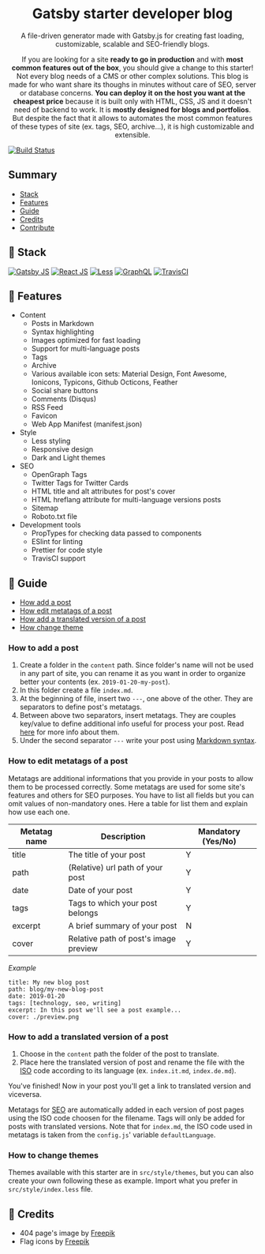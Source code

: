 <p align="center">
    <h1 align="center">Gatsby starter developer blog</h1>
    <p align="center">A file-driven generator made with Gatsby.js for creating fast loading, customizable, scalable and SEO-friendly blogs.</p>
    <p align="center">If you are looking for a site <strong>ready to go in production</strong> and with <strong>most common features out of the box</strong>, you should give a change to this starter! Not every blog needs of a CMS or other complex solutions. This blog is made for who want share its thoughs in minutes without care of SEO, server or database concerns. <strong>You can deploy it on the host you want at the cheapest price</strong> because it is built only with HTML, CSS, JS and it doesn't need of backend to work. It is <strong>mostly designed for blogs and portfolios</strong>. But despite the fact that it allows to automates the most common features of these types of site (ex. tags, SEO, archive...), it is high customizable and extensible.</p>
</p>

[![Build Status](https://travis-ci.org/lgcolella/gatsby-starter-developer-blog.svg?branch=master)](https://travis-ci.org/lgcolella/gatsby-starter-developer-blog)

## Summary

* [Stack](#-stack)
* [Features](#-features)
* [Guide](#-guide)
* [Credits](#-credits)
* [Contribute](#-how-contribute)

## 🔧 Stack

[![Gatsby JS](https://github.com/lgcolella/gatsby-starter-blog/raw/master/repository/gatsby.png "Gatsby JS")](https://www.gatsbyjs.org/)
[![React JS](https://github.com/lgcolella/gatsby-starter-blog/raw/master/repository/react.png "React JS")](https://reactjs.org/)
[![Less](https://github.com/lgcolella/gatsby-starter-blog/raw/master/repository/less.png "Less")](http://lesscss.org/)
[![GraphQL](https://github.com/lgcolella/gatsby-starter-blog/raw/master/repository/graphql.png "GraphQL")](https://graphql.org/)
[![TravisCI](https://github.com/lgcolella/gatsby-starter-blog/raw/master/repository/travis.png "TravisCI")](https://travis-ci.org/)

## 🔌 Features

* Content
    - Posts in Markdown
    - Syntax highlighting
    - Images optimized for fast loading
    - Support for multi-language posts
    - Tags
    - Archive
    - Various available icon sets: Material Design, Font Awesome, Ionicons, Typicons, Github Octicons, Feather
    - Social share buttons
    - Comments (Disqus)
    - RSS Feed
    - Favicon
    - Web App Manifest (manifest.json)
* Style
    - Less styling
    - Responsive design
    - Dark and Light themes
* SEO
    - OpenGraph Tags
    - Twitter Tags for Twitter Cards
    - HTML title and alt attributes for post's cover
    - HTML hreflang attribute for multi-language versions posts
    - Sitemap
    - Roboto.txt file
* Development tools
    - PropTypes for checking data passed to components
    - ESlint for linting
    - Prettier for code style
    - TravisCI support

## 📓 Guide

* [How add a post](#How-add-a-post)
* [How edit metatags of a post](#How-edit-metatags-of-a-post)
* [How add a translated version of a post](#How-add-a-translated-version-of-a-post)
* [How change theme](#how-change-theme)

### How to add a post

1. Create a folder in the ```content``` path. Since folder's name will not be used in any part of site, you can rename it as you want in order to organize better your contents (ex. ```2019-01-20-my-post```).
2. In this folder create a file ```index.md```.
3. At the beginning of file, insert two ```---```, one above of the other. They are separators to define post's metatags.
4. Between above two separators, insert metatags. They are couples key/value to define additional info useful for process your post. Read [here](#How-edit-metatags-of-a-post) for more info about them.
5. Under the second separator ```---``` write your post using [Markdown syntax](https://help.github.com/articles/basic-writing-and-formatting-syntax/).

### How to edit metatags of a post

Metatags are additional informations that you provide in your posts to allow them to be processed correctly.
Some metatags are used for some site's features and others for SEO purposes. You have to list all fields but you can omit values of non-mandatory ones.
Here a table for list them and explain how use each one.

| **Metatag name** | **Description** | **Mandatory (Yes/No)** |
| --- | --- | --- |
| title | The title of your post | Y |
| path | (Relative) url path of your post | Y |
| date | Date of your post | Y |
| tags | Tags to which your post belongs | Y |
| excerpt | A brief summary of your post | N |
| cover | Relative path of post's image preview | Y |

*Example*
```
title: My new blog post
path: blog/my-new-blog-post
date: 2019-01-20
tags: [technology, seo, writing]
excerpt: In this post we'll see a post example...
cover: ./preview.png
```

### How to add a translated version of a post

1. Choose in the ```content``` path the folder of the post to translate.
2. Place here the translated version of post and rename the file with the [ISO](https://en.wikipedia.org/wiki/List_of_ISO_639-1_codes) code according to its language (ex. ```index.it.md```, ```index.de.md```).

You've finished! Now in your post you'll get a link to translated version and viceversa.

Metatags for [SEO](https://support.google.com/webmasters/answer/189077) are automatically added in each version of post pages using the ISO code choosen for the filename. Tags will only be added for posts with translated versions.
Note that for ```index.md```, the ISO code used in metatags is taken from the ```config.js```' variable ```defaultLanguage```.

### How to change themes

Themes available with this starter are in ```src/style/themes```, but you can also create your own following these as example. Import what you prefer in ```src/style/index.less``` file.

## 📃 Credits

* 404 page's image by [Freepik](https://www.freepik.com/free-vector/404-error-web-template-with-bored-cat_2234126.htm)
* Flag icons by [Freepik](https://www.flaticon.com/packs/countrys-flags)
